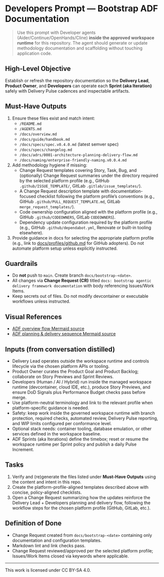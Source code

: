 # Developers Prompt — Bootstrap ADF Documentation

> Use this prompt with Developer agents (Aider/Continue/OpenHands/Cline) **inside the approved workspace runtime** for this repository. The agent should generate or update methodology documentation and scaffolding without touching application code.

## High-Level Objective

Establish or refresh the repository documentation so the **Delivery Lead**, **Product Owner**, and **Developers** can operate each **Sprint (aka Iteration)** safely with Delivery Pulse cadences and inspectable artifacts.

## Must-Have Outputs

1. Ensure these files exist and match intent:
   - `/README.md`
   - `/AGENTS.md`
   - `/docs/overview.md`
   - `/docs/guide/handbook.md`
   - `/docs/specs/spec.v0.4.0.md` (latest semver spec)
   - `/docs/specs/changelog.md`
   - `/docs/adrs/0001-architecture-planning-delivery-flow.md`
   - `/docs/naming/enterprise-friendly-naming.v0.0.4.md`
2. Add methodology hygiene if missing:
   - Change Request templates covering Story, Task, Bug, and (optionally) Change Request summaries under the directory required by the selected platform profile (e.g., GitHub `.github/ISSUE_TEMPLATE/`, GitLab `.gitlab/issue_templates/`).
   - A Change Request description template with documentation-focused checklist following the platform profile’s conventions (e.g., GitHub `.github/PULL_REQUEST_TEMPLATE.md`, GitLab `merge_request_templates/`).
   - Code ownership configuration aligned with the platform profile (e.g., GitHub `.github/CODEOWNERS`, GitLab `CODEOWNERS`).
   - Dependency update configuration required by the platform profile (e.g., GitHub `.github/dependabot.yml`, Renovate or built-in tooling elsewhere).
3. Provide guidance in docs for selecting the appropriate platform profile (e.g., link to [docs/profiles/github.md](../profiles/github.md) for GitHub adopters). Do not automate platform setup unless explicitly instructed.

## Guardrails

- Do **not** push to `main`. Create branch `docs/bootstrap-<date>`.
- All changes via **Change Request (CR)** titled `docs: bootstrap agentic delivery framework documentation` with body referencing Issues/Work Items.
- Keep secrets out of files. Do not modify devcontainer or executable workflows unless instructed.

## Visual References
- [ADF overview flow Mermaid source](../diagrams/adf-overview-neutral.mmd)
- [ADF planning & delivery sequence Mermaid source](../diagrams/adf-sequence-neutral.mmd)

## Inputs (from conversation distilled)

- Delivery Lead operates outside the workspace runtime and controls lifecycle via the chosen platform APIs or tooling.
- Product Owner curates the Product Goal and Product Backlog; collaborate on Story Previews and Sprint Reviews.
- Developers (Human / AI / Hybrid) run inside the managed workspace runtime (devcontainer, cloud IDE, etc.), produce Story Previews, and ensure DoD Signals plus Performance Budget checks pass before merge.
- Use platform-neutral terminology and link to the relevant profile when platform-specific guidance is needed.
- Safety: keep work inside the governed workspace runtime with branch protection, required checks, automated review, Delivery Pulse reporting, and WIP limits configured per conformance level.
- Optional stack needs: container tooling, database emulation, or other services defined in the workspace baseline.
- ADF Sprints (aka Iterations) define the timebox; reset or resume the workspace runtime per Sprint policy and publish a daily Pulse Increment.

## Tasks

1. Verify and (re)generate the files listed under **Must-Have Outputs** using the content and intent in this repo.
2. Create the platform-profile-aligned templates described above with concise, policy-aligned checklists.
3. Open a Change Request summarizing how the updates reinforce the Delivery Lead + Developers planning and delivery flow, following the workflow steps for the chosen platform profile (GitHub, GitLab, etc.).

## Definition of Done

- Change Request created from `docs/bootstrap-<date>` containing only documentation and configuration templates.
- Markdown lint and link checks pass.
- Change Request reviewed/approved per the selected platform profile; Issues/Work Items closed via keywords where applicable.

---

This work is licensed under CC BY-SA 4.0.
